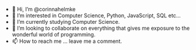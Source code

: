 - 👋 Hi, I’m @corinnahelmke
- 👀 I’m interested in Computer Science, Python, JavaScript, SQL etc...
- 🌱 I’m currently studying Computer Science. 
- 💞️ I’m looking to collaborate on everything that gives me exposure to the wonderful world of programming. 
- 📫 How to reach me ... leave me a comment. 

<!---
corinnahelmke/corinnahelmke is a ✨ special ✨ repository because its `README.md` (this file) appears on your GitHub profile.
You can click the Preview link to take a look at your changes.
--->
